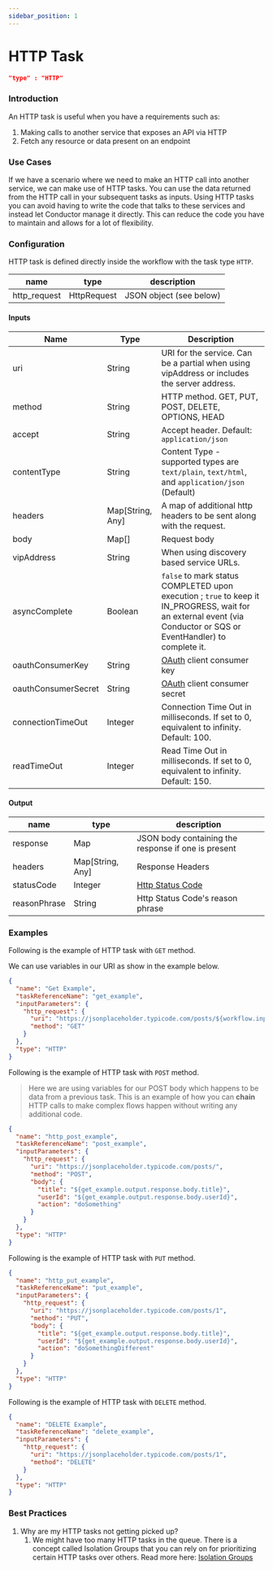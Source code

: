 ```yaml
---
sidebar_position: 1
---
```


# HTTP Task

```json
"type" : "HTTP"
```

### Introduction

An HTTP task is useful when you have a requirements such as:

1. Making calls to another service that exposes an API via HTTP
2. Fetch any resource or data present on an endpoint

### Use Cases

If we have a scenario where we need to make an HTTP call into another service, we can make use of HTTP tasks. You can
use the data returned from the HTTP call in your subsequent tasks as inputs. Using HTTP tasks you can avoid having to
write the code that talks to these services and instead let Conductor manage it directly. This can reduce the code you
have to maintain and allows for a lot of flexibility.

### Configuration

HTTP task is defined directly inside the workflow with the task type `HTTP`.

| name         | type        | description             |
|--------------|-------------|-------------------------|
| http_request | HttpRequest | JSON object (see below) |

#### Inputs

| Name                | Type             | Description                                                                                                                                                                |
|---------------------|------------------|----------------------------------------------------------------------------------------------------------------------------------------------------------------------------|
| uri                 | String           | URI for the service. Can be a partial when using vipAddress or includes the server address.                                                                                |
| method              | String           | HTTP method. GET, PUT, POST, DELETE, OPTIONS, HEAD                                                                                                                         |
| accept              | String           | Accept header. Default:  ```application/json```                                                                                                                            |
| contentType         | String           | Content Type - supported types are ```text/plain```, ```text/html```, and ```application/json``` (Default)                                                                 |
| headers             | Map[String, Any] | A map of additional http headers to be sent along with the request.                                                                                                        |
| body                | Map[]            | Request body                                                                                                                                                               |
| vipAddress          | String           | When using discovery based service URLs.                                                                                                                                   |
| asyncComplete       | Boolean          | ```false``` to mark status COMPLETED upon execution ; ```true``` to keep it IN_PROGRESS, wait for an external event (via Conductor or SQS or EventHandler) to complete it. |
| oauthConsumerKey    | String           | [OAuth](https://oauth.net/core/1.0/) client consumer key                                                                                                                   |
| oauthConsumerSecret | String           | [OAuth](https://oauth.net/core/1.0/) client consumer secret                                                                                                                |
| connectionTimeOut   | Integer          | Connection Time Out in milliseconds. If set to 0, equivalent to infinity. Default: 100.                                                                                    |
| readTimeOut         | Integer          | Read Time Out in milliseconds. If set to 0, equivalent to infinity. Default: 150.                                                                                          |

#### Output

| name         | type             | description                                                                 |
|--------------|------------------|-----------------------------------------------------------------------------|
| response     | Map              | JSON body containing the response if one is present                         |
| headers      | Map[String, Any] | Response Headers                                                            |
| statusCode   | Integer          | [Http Status Code](https://en.wikipedia.org/wiki/List_of_HTTP_status_codes) |
| reasonPhrase | String           | Http Status Code's reason phrase                                            |

### Examples

Following is the example of HTTP task with `GET` method.

We can use variables in our URI as show in the example below. 

```json
{
  "name": "Get Example",
  "taskReferenceName": "get_example",
  "inputParameters": {
    "http_request": {
      "uri": "https://jsonplaceholder.typicode.com/posts/${workflow.input.queryid}",
      "method": "GET"
    }
  },
  "type": "HTTP"
}
```

Following is the example of HTTP task with `POST` method.

> Here we are using variables for our POST body which happens to be data from a previous task. This is an example of how you can **chain** HTTP calls to make complex flows happen without writing any additional code.

```json
{
  "name": "http_post_example",
  "taskReferenceName": "post_example",
  "inputParameters": {
    "http_request": {
      "uri": "https://jsonplaceholder.typicode.com/posts/",
      "method": "POST",
      "body": {
        "title": "${get_example.output.response.body.title}",
        "userId": "${get_example.output.response.body.userId}",
        "action": "doSomething"
      }
    }
  },
  "type": "HTTP"
}
```

Following is the example of HTTP task with `PUT` method.

```json
{
  "name": "http_put_example",
  "taskReferenceName": "put_example",
  "inputParameters": {
    "http_request": {
      "uri": "https://jsonplaceholder.typicode.com/posts/1",
      "method": "PUT",
      "body": {
        "title": "${get_example.output.response.body.title}",
        "userId": "${get_example.output.response.body.userId}",
        "action": "doSomethingDifferent"
      }
    }
  },
  "type": "HTTP"
}
```

Following is the example of HTTP task with `DELETE` method.

```json
{
  "name": "DELETE Example",
  "taskReferenceName": "delete_example",
  "inputParameters": {
    "http_request": {
      "uri": "https://jsonplaceholder.typicode.com/posts/1",
      "method": "DELETE"
    }
  },
  "type": "HTTP"
}
```

### Best Practices

1. Why are my HTTP tasks not getting picked up?
    1. We might have too many HTTP tasks in the queue. There is a concept called Isolation Groups that you can rely on
       for prioritizing certain HTTP tasks over others. Read more here: [Isolation Groups](../../../advanced/isolationgroups.md)
   
